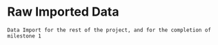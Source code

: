 # Raw Imported Data

    Data Import for the rest of the project, and for the completion of milestone 1